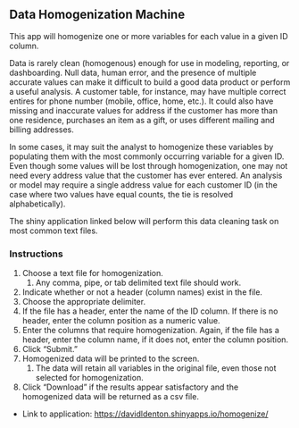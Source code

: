 ## Data Homogenization Machine

This app will homogenize one or more variables for each value in a given ID column.

Data is rarely clean (homogenous) enough for use in modeling, reporting, or dashboarding. Null data, human error, and the presence of multiple accurate values can make it difficult to build a good data product or perform a useful analysis. A customer table, for instance, may have multiple correct entires for phone number (mobile, office, home, etc.). It could also have missing and inaccurate values for address if the customer has more than one residence, purchases an item as a gift, or uses different mailing and billing addresses.

In some cases, it may suit the analyst to homogenize these variables by populating them with the most commonly occurring variable for a given ID. Even though some values will be lost through homogenization, one may not need every address value that the customer has ever entered. An analysis or model may require a single address value for each customer ID (in the case where two values have equal counts, the tie is resolved alphabetically). 

The shiny application linked below will perform this data cleaning task on most common text files.

### Instructions
1. Choose a text file for homogenization.
	1) Any comma, pipe, or tab delimited text file should work.
2. Indicate whether or not a header (column names) exist in the file.
3. Choose the appropriate delimiter.
4. If the file has a header, enter the name of the ID column. If there is no header, enter the column position as a numeric value.
5. Enter the columns that require homogenization. Again, if the file has a header, enter the column name, if it does not, enter the column position.
6. Click “Submit.”
7. Homogenized data will be printed to the screen.
	1) The data will retain all variables in the original file, even those not selected for homogenization.
8. Click “Download” if the results appear satisfactory and the homogenized data will be returned as a csv file.


* Link to application: https://davidldenton.shinyapps.io/homogenize/